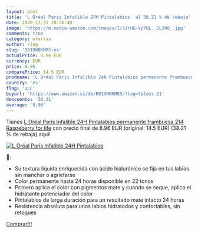```yaml
---
layout: post
title: 'L Oréal Paris Infalible 24H Pintalabios  al 38.21 % de rebaja'
date: 2020-12-31 18:56:40
image: 'https://m.media-amazon.com/images/I/31rHG-Vp7UL._SL200_.jpg'
comments: true
category: ofertas
author: ring
slug: 'B019WBKMRS-es'
actualPrice: 8.96 EUR
currency: EUR
price: 8.96
comparePrice: 14.5 EUR
prodname: 'L Oréal Paris Infalible 24H Pintalabios permanente frambuesa 214 Raspeberry for life'
country: 'es'
flag: '🇪🇸'
buyurl: 'https://www.amazon.es/dp/B019WBKMRS/?tag=tolees-21'
descuento: '38.21'
average: '8.96'
---
```


Tienes [L Oréal Paris Infalible 24H Pintalabios permanente frambuesa 214 Raspeberry for life](https://www.amazon.es/dp/B019WBKMRS/?tag=tolees-21) con precio final de  8.96 EUR (original: 14.5 EUR) (38.21 %  de rebaja) aqui!

[![L Oréal Paris Infalible 24H Pintalabios ](https://m.media-amazon.com/images/I/31rHG-Vp7UL._SL200_.jpg)](https://www.amazon.es/dp/B019WBKMRS/?tag=tolees-21)

🔎:

- Su textura líquida enriquecida con ácido hialurónico se fija en tus labios sin manchar o agrietarse
- Color permanente hasta 24 horas disponible en 22 tonos
- Primero aplica el color con pigmentos mate y cuando se seque, aplica el hidratante potenciador del color
- Pintalabios de larga duración para un resultado mate intacto 24 horas
- Resistencia absoluta para unos labios hidratados y confortables, sin retoques

[Comprar!!!](https://www.amazon.es/dp/B019WBKMRS/?tag=tolees-21)
